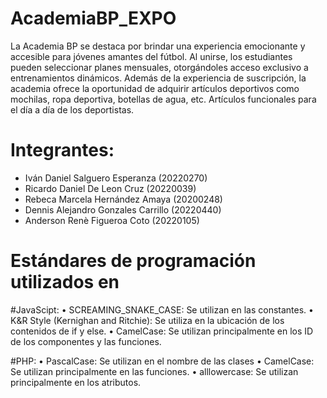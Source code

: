 # AcademiaBP_EXPO
La Academia BP se destaca por brindar una experiencia emocionante y accesible para jóvenes amantes del fútbol. Al unirse, los estudiantes pueden seleccionar planes mensuales, otorgándoles acceso exclusivo a entrenamientos dinámicos. Además de la experiencia de suscripción, la academia ofrece la oportunidad de adquirir artículos deportivos como mochilas, ropa deportiva, botellas de agua, etc. Artículos funcionales para el día a día de los deportistas.

# Integrantes:
* Iván Daniel Salguero Esperanza (20220270)
* Ricardo Daniel De Leon Cruz (20220039)
* Rebeca Marcela Hernández Amaya (20200248)
* Dennis Alejandro Gonzales Carrillo (20220440)
* Anderson Renè Figueroa Coto (20220105)

# Estándares de programación utilizados en
#JavaScipt:
• SCREAMING_SNAKE_CASE: Se utilizan en las constantes.
• K&R Style (Kernighan and Ritchie): Se utiliza en la ubicación de los contenidos de if y else.
• CamelCase: Se utilizan principalmente en los ID de los componentes y las funciones.

#PHP:
• PascalCase: Se utilizan en el nombre de las clases
• CamelCase: Se utilizan principalmente en las funciones.
• alllowercase: Se utilizan principalmente en los atributos.
